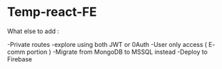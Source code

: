 # Temp-react-FE

What else to add :

-Private routes
-explore using both JWT or 0Auth
-User only access ( E- comm portion )
-Migrate from MongoDB to MSSQL instead
-Deploy to Firebase
